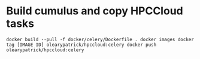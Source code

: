 # Build cumulus and copy HPCCloud tasks

``
docker build --pull -f docker/celery/Dockerfile .
docker images
docker tag [IMAGE ID] olearypatrick/hpccloud:celery
docker push olearypatrick/hpccloud:celery
``